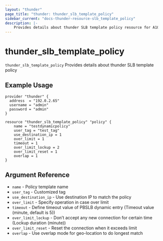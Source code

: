 ```yaml
---
layout: "thunder"
page_title: "thunder: thunder_slb_template_policy"
sidebar_current: "docs-thunder-resource-slb_template_policy"
description: |-
    Provides details about thunder SLB template policy resource for A10
---
```


# thunder\_slb\_template\_policy

`thunder_slb_template_policy` Provides details about thunder SLB template policy
## Example Usage


```hcl
provider "thunder" {
  address  = "192.0.2.65"
  username = "admin"
  password = "admin"
}

resource "thunder_slb_template_policy" "policy" {
	name = "testdynamicpolicy"
	user_tag = "test_tag"
	use_destination_ip = 1
	over_limit = 1
	timeout = 1
	over_limit_lockup = 2
	over_limit_reset = 1
	overlap = 1
}
```

## Argument Reference

* `name` - Policy template name
* `user_tag` - Customized tag
* `use_destination_ip` - Use destination IP to match the policy
* `over_limit` - Specify operation in case over limit
* `timeout` - Define timeout value of PBSLB dynamic entry (Timeout value (minute, default is 5))
* `over_limit_lockup` - Don’t accept any new connection for certain time (Lockup duration (minute))
* `over_limit_reset` - Reset the connection when it exceeds limit
* `overlap` - Use overlap mode for geo-location to do longest match